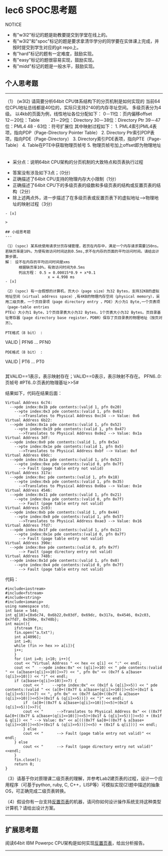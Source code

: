# lec6 SPOC思考题


NOTICE
- 有"w3l2"标记的题是助教要提交到学堂在线上的。
- 有"w3l2"和"spoc"标记的题是要求拿清华学分的同学要在实体课上完成，并按时提交到学生对应的git repo上。
- 有"hard"标记的题有一定难度，鼓励实现。
- 有"easy"标记的题很容易实现，鼓励实现。
- 有"midd"标记的题是一般水平，鼓励实现。


## 个人思考题
---

（1） (w3l2) 请简要分析64bit CPU体系结构下的分页机制是如何实现的
        当前64位CPU地址总线都是40位的，实际只支持2^40的内存寻址空间。
        多级页表分为4级。
        以4kb的页面为例，线性地址各位分配如下：
        0－11位：页内偏移offset　　 
       12－20位：Table 　　
       21－29位：Directory
       30－38位：Directory Ptr
       39－47位：PML4
       48 - 63位：符号扩展位
       其中映射过程如下：
       1. PML4索引PML4表项，指向PDP（Page-Directory Pointer Table）
       2. Directory Ptr索引PDP表项，指向PDE（Page-Directory）
       3. Directory索引PDE表项，指向PTE（Page-Table）
       4. Table在PTE中获取物理页帧号
       5. 物理页帧号加上offset即为物理地址
       　　　　

  + 采分点：说明64bit CPU架构的分页机制的大致特点和页表执行过程
  - 答案没有涉及如下3点；（0分）
  - 正确描述了64bit CPU支持的物理内存大小限制（1分）
  - 正确描述了64bit CPU下的多级页表的级数和多级页表的结构或反置页表的结构（2分）
  - 除上述两点外，进一步描述了在多级页表或反置页表下的虚拟地址-->物理地址的映射过程（3分）
 ```
- [x]  

>  

## 小组思考题
---

（1）(spoc) 某系统使用请求分页存储管理，若页在内存中，满足一个内存请求需要150ns。若缺页率是10%，为使有效访问时间达到0.5ms,求不在内存的页面的平均访问时间。请给出计算步骤。 
解： 设不在内存的平均访问时间是xms
       根据缺页率10%，有效访问时间为0.5ms
       列出方程： 0.5 = 0.00015*0.9 + x*0.1
                    x = 4.998 ms
- [x]  

（2）(spoc) 有一台假想的计算机，页大小（page size）为32 Bytes，支持32KB的虚拟地址空间（virtual address space）,有4KB的物理内存空间（physical memory），采用二级页表，一个页目录项（page directory entry ，PDE）大小为1 Byte,一个页表项（page-table entries
PTEs）大小为1 Byte，1个页目录表大小为32 Bytes，1个页表大小为32 Bytes。页目录基址寄存器（page directory base register，PDBR）保存了页目录表的物理地址（按页对齐）。

PTE格式（8 bit） :
```
  VALID | PFN6 ... PFN0
```
PDE格式（8 bit） :
```
  VALID | PT6 ... PT0
```

```
其VALID==1表示，表示映射存在；VALID==0表示，表示映射不存在。
PFN6..0:页帧号
#PT6..0:页表的物理基址>>5#

结果如下，代码在结果后面：

```
Virtual Address 6c74:
  -->pde index:0x1b pde contents:(valid 1, pfn 0x20)
    -->pte index:0x3 pde contents:(valid 1, pfn 0x61)
      -->Translates to Physical Address 0xc34 --> Value: 0x6
Virtual Address 6b22:
  -->pde index:0x1a pde contents:(valid 1, pfn 0x52)
    -->pte index:0x19 pde contents:(valid 1, pfn 0x47)
      -->Translates to Physical Address 0x8e2 --> Value: 0x1a
Virtual Address 3df:
  -->pde index:0x0 pde contents:(valid 1, pfn 0x5a)
    -->pte index:0x1e pde contents:(valid 1, pfn 0x5)
      -->Translates to Physical Address 0xbf --> Value: 0xf
Virtual Address 69dc:
  -->pde index:0x1a pde contents:(valid 1, pfn 0x52)
    -->pte index:0xe pde contents:(valid 0, pfn 0x7f)
      --> Fault (page table entry not valid)
Virtual Address 317a:
  -->pde index:0xc pde contents:(valid 1, pfn 0x18)
    -->pte index:0xb pde contents:(valid 1, pfn 0x35)
      -->Translates to Physical Address 0x6ba --> Value: 0x1e
Virtual Address 4546:
  -->pde index:0x11 pde contents:(valid 1, pfn 0x21)
    -->pte index:0xa pde contents:(valid 0, pfn 0x7f)
      --> Fault (page table entry not valid)
Virtual Address 2c03:
  -->pde index:0xb pde contents:(valid 1, pfn 0x44)
    -->pte index:0x0 pde contents:(valid 1, pfn 0x57)
      -->Translates to Physical Address 0xae3 --> Value: 0x16
Virtual Address 7fd7:
  -->pde index:0x1f pde contents:(valid 1, pfn 0x12)
    -->pte index:0x1e pde contents:(valid 0, pfn 0x7f)
      --> Fault (page table entry not valid)
Virtual Address 390e:
  -->pde index:0xe pde contents:(valid 0, pfn 0x7f)
      --> Fault (page directory entry not valid)
Virtual Address 748b:
  -->pde index:0x1d pde contents:(valid 1, pfn 0x0)
    -->pte index:0x4 pde contents:(valid 0, pfn 0x7f)
      --> Fault (page table entry not valid)

```
代码：
```
#include<iostream>
#include<fstream>
#include<string>
#include<iomanip>
using namespace std;
int base = 544;
int q[10]={0x6c74, 0x6b22,0x03df, 0x69dc, 0x317a, 0x4546, 0x2c03, 0x7fd7, 0x390e, 0x748b};
int main(){
    ifstream fin;
    fin.open("a.txt");
    int a[4096];
    int i=0;
    while (fin >> hex >> a[i]){
	i++;	
    }
    for (int i=0; i<10; i++){
	cout << "Virtual Address " << hex << q[i] << ":" << endl;
	cout << "  -->pde index:0x" << (q[i]>>10) << " pde contents:(valid " << (a[base+(q[i]>>10)]>>7) << ", pfn 0x" << (0x7f & a[base+(q[i]>>10)]) << ")" << endl;
	if (a[base+(q[i]>>10)]>>7) {
	    cout << "    -->pte index:0x" << (0x1f & (q[i]>>5)) << " pde contents:(valid " << (a[0+((0x7f & a[base+(q[i]>>10)])<<5)+(0x1f & (q[i]>>5))]>>7) << ", pfn 0x" << (0x7f &a[0+((0x7f & a[base+(q[i]>>10)])<<5)+(0x1f & (q[i]>>5))]) << ")" << endl;
	    if  (a[0+((0x7f & a[base+(q[i]>>10)])<<5)+(0x1f & (q[i]>>5))]>>7){
		cout << "      -->Translates to Physical Address 0x" << ((0x7f &a[0+((0x7f & a[base+(q[i]>>10)])<<5)+(0x1f & (q[i]>>5))])<<5) + (0x1f & q[i]) << " --> Value: 0x" << a[(((0x7f &a[0+((0x7f & a[base+(q[i]>>10)])<<5)+(0x1f & (q[i]>>5))])<<5) + (0x1f & q[i]))] << endl;
	    } else
		cout << "      --> Fault (page table entry not valid)" << endl;
	} else 
	    cout << "      --> Fault (page directory entry not valid)"<<endl;
    }
    fin.close();
    return 0;
}

```


（3）请基于你对原理课二级页表的理解，并参考Lab2建页表的过程，设计一个应用程序（可基于python, ruby, C, C++，LISP等）可模拟实现(2)题中描述的抽象OS，可正确完成二级页表转换。


（4）假设你有一台支持[反置页表](http://en.wikipedia.org/wiki/Page_table#Inverted_page_table)的机器，请问你如何设计操作系统支持这种类型计算机？请给出设计方案。


--- 

## 扩展思考题

阅读64bit IBM Powerpc CPU架构是如何实现[反置页表](http://en.wikipedia.org/wiki/Page_table#Inverted_page_table)，给出分析报告。

--- 
